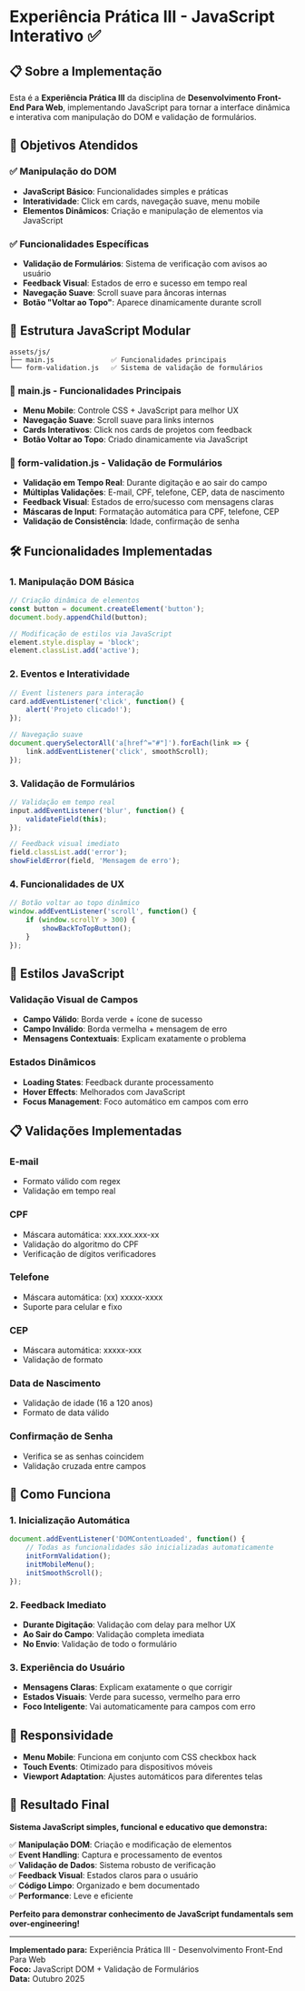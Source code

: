 # Experiência Prática III - JavaScript Interativo ✅

## 📋 Sobre a Implementação

Esta é a **Experiência Prática III** da disciplina de **Desenvolvimento Front-End Para Web**, implementando JavaScript para tornar a interface dinâmica e interativa com manipulação do DOM e validação de formulários.

## 🎯 Objetivos Atendidos

### ✅ **Manipulação do DOM**
- **JavaScript Básico**: Funcionalidades simples e práticas
- **Interatividade**: Click em cards, navegação suave, menu mobile
- **Elementos Dinâmicos**: Criação e manipulação de elementos via JavaScript

### ✅ **Funcionalidades Específicas**
- **Validação de Formulários**: Sistema de verificação com avisos ao usuário
- **Feedback Visual**: Estados de erro e sucesso em tempo real
- **Navegação Suave**: Scroll suave para âncoras internas
- **Botão "Voltar ao Topo"**: Aparece dinamicamente durante scroll

## 📁 Estrutura JavaScript Modular

```
assets/js/
├── main.js              ✅ Funcionalidades principais
└── form-validation.js   ✅ Sistema de validação de formulários
```

### 🎯 **main.js** - Funcionalidades Principais
- **Menu Mobile**: Controle CSS + JavaScript para melhor UX
- **Navegação Suave**: Scroll suave para links internos
- **Cards Interativos**: Click nos cards de projetos com feedback
- **Botão Voltar ao Topo**: Criado dinamicamente via JavaScript

### 🎯 **form-validation.js** - Validação de Formulários
- **Validação em Tempo Real**: Durante digitação e ao sair do campo
- **Múltiplas Validações**: E-mail, CPF, telefone, CEP, data de nascimento
- **Feedback Visual**: Estados de erro/sucesso com mensagens claras
- **Máscaras de Input**: Formatação automática para CPF, telefone, CEP
- **Validação de Consistência**: Idade, confirmação de senha

## 🛠️ Funcionalidades Implementadas

### **1. Manipulação DOM Básica**
```javascript
// Criação dinâmica de elementos
const button = document.createElement('button');
document.body.appendChild(button);

// Modificação de estilos via JavaScript
element.style.display = 'block';
element.classList.add('active');
```

### **2. Eventos e Interatividade**
```javascript
// Event listeners para interação
card.addEventListener('click', function() {
    alert('Projeto clicado!');
});

// Navegação suave
document.querySelectorAll('a[href^="#"]').forEach(link => {
    link.addEventListener('click', smoothScroll);
});
```

### **3. Validação de Formulários**
```javascript
// Validação em tempo real
input.addEventListener('blur', function() {
    validateField(this);
});

// Feedback visual imediato
field.classList.add('error');
showFieldError(field, 'Mensagem de erro');
```

### **4. Funcionalidades de UX**
```javascript
// Botão voltar ao topo dinâmico
window.addEventListener('scroll', function() {
    if (window.scrollY > 300) {
        showBackToTopButton();
    }
});
```

## 🎨 Estilos JavaScript

### **Validação Visual de Campos**
- **Campo Válido**: Borda verde + ícone de sucesso
- **Campo Inválido**: Borda vermelha + mensagem de erro
- **Mensagens Contextuais**: Explicam exatamente o problema

### **Estados Dinâmicos**
- **Loading States**: Feedback durante processamento
- **Hover Effects**: Melhorados com JavaScript
- **Focus Management**: Foco automático em campos com erro

## 📋 Validações Implementadas

### **E-mail**
- Formato válido com regex
- Validação em tempo real

### **CPF**
- Máscara automática: xxx.xxx.xxx-xx
- Validação do algoritmo do CPF
- Verificação de dígitos verificadores

### **Telefone**
- Máscara automática: (xx) xxxxx-xxxx
- Suporte para celular e fixo

### **CEP**
- Máscara automática: xxxxx-xxx
- Validação de formato

### **Data de Nascimento**
- Validação de idade (16 a 120 anos)
- Formato de data válido

### **Confirmação de Senha**
- Verifica se as senhas coincidem
- Validação cruzada entre campos

## 🚀 Como Funciona

### **1. Inicialização Automática**
```javascript
document.addEventListener('DOMContentLoaded', function() {
    // Todas as funcionalidades são inicializadas automaticamente
    initFormValidation();
    initMobileMenu();
    initSmoothScroll();
});
```

### **2. Feedback Imediato**
- **Durante Digitação**: Validação com delay para melhor UX
- **Ao Sair do Campo**: Validação completa imediata
- **No Envio**: Validação de todo o formulário

### **3. Experiência do Usuário**
- **Mensagens Claras**: Explicam exatamente o que corrigir
- **Estados Visuais**: Verde para sucesso, vermelho para erro
- **Foco Inteligente**: Vai automaticamente para campos com erro

## 📱 Responsividade

- **Menu Mobile**: Funciona em conjunto com CSS checkbox hack
- **Touch Events**: Otimizado para dispositivos móveis
- **Viewport Adaptation**: Ajustes automáticos para diferentes telas

## 🎯 Resultado Final

**Sistema JavaScript simples, funcional e educativo que demonstra:**

✅ **Manipulação DOM**: Criação e modificação de elementos  
✅ **Event Handling**: Captura e processamento de eventos  
✅ **Validação de Dados**: Sistema robusto de verificação  
✅ **Feedback Visual**: Estados claros para o usuário  
✅ **Código Limpo**: Organizado e bem documentado  
✅ **Performance**: Leve e eficiente  

**Perfeito para demonstrar conhecimento de JavaScript fundamentals sem over-engineering!**

---

**Implementado para:** Experiência Prática III - Desenvolvimento Front-End Para Web  
**Foco:** JavaScript DOM + Validação de Formulários  
**Data:** Outubro 2025